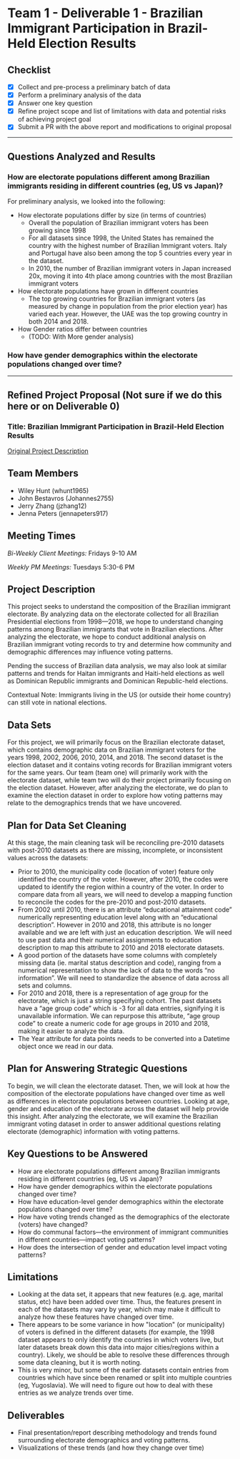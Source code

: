 # Team 1 - Deliverable 1 - Brazilian Immigrant Participation in Brazil-Held Election Results

## Checklist
- [x] Collect and pre-process a preliminary batch of data
- [x] Perform a preliminary analysis of the data
- [x] Answer one key question
- [x] Refine project scope and list of limitations with data and potential risks of achieving project goal
- [x] Submit a PR with the above report and modifications to original proposal

---
## Questions Analyzed and Results

### How are electorate populations different among Brazilian immigrants residing in different countries (eg, US vs Japan)?

For preliminary analysis, we looked into the following:
- How electorate populations differ by size (in terms of countries)
    - Overall the population of Brazilian immigrant voters has been growing since 1998
    - For all datasets since 1998, the United States has remained the country with the highest number of Brazilian Immigrant voters. Italy and Portugal have also been among the top 5 countries every year in the dataset.
    - In 2010, the number of Brazilian immigrant voters in Japan increased 20x, moving it into 4th place among countries with the most Brazilian immigrant voters
- How electorate populations have grown in different countries
    - The top growing countries for Brazilian immigrant voters (as measured by change in population from the prior election year) has varied each year. However, the UAE was the top growing country in both 2014 and 2018. 
- How Gender ratios differ between countries
    - (TODO: With More gender analysis)

### How have gender demographics within the electorate populations changed over time?

---

## Refined Project Proposal (Not sure if we do this here or on Deliverable 0)

### Title: Brazilian Immigrant Participation in Brazil-Held Election Results

[Original Project Description](https://docs.google.com/document/d/10svI0F6vJOUjewvWAV4yx70k0brZGpG6pSurwHtmrUM/edit)

## Team Members
- Wiley Hunt (whunt1965)
- John Bestavros (Johannes2755)
- Jerry Zhang (jzhang12)
- Jenna Peters (jennapeters917)

## Meeting Times
*Bi-Weekly Client Meetings:* Fridays 9-10 AM

*Weekly PM Meetings:* Tuesdays 5:30-6 PM

## Project Description
This project seeks to understand the composition of the Brazilian immigrant electorate. By analyzing data on the electorate collected for all Brazilian Presidential elections from 1998—2018, we hope to understand changing patterns among Brazilian immigrants that vote in Brazilian elections. After analyzing the electorate, we hope to conduct additional analysis on Brazilian immigrant voting records to try and determine how community and demographic differences may influence voting patterns.

Pending the success of Brazilian data analysis, we may also look at similar patterns and trends for Haitan immigrants and Haiti-held elections as well as Dominican Republic immigrants and Dominican Republic-held elections.
 
Contextual Note: Immigrants living in the US (or outside their home country) can still vote in national elections.

## Data Sets
For this project, we will primarily focus on the Brazilian electorate dataset, which contains demographic data on Brazilian immigrant voters for the years 1998, 2002, 2006, 2010, 2014, and 2018. The second dataset is the election dataset and it contains voting records for Brazilian immigrant voters for the same years. Our team (team one) will primarily work with the electorate dataset, while team two will do their project primarily focusing on the election dataset. However, after analyzing the electorate, we do plan to examine the election dataset in order to explore how voting patterns may relate to the demographics trends that we have uncovered. 

## Plan for Data Set Cleaning
At this stage, the main cleaning task will be reconciling pre-2010 datasets with post-2010 datasets as there are missing, incomplete, or inconsistent values across the datasets:

- Prior to 2010, the municipality code (location of voter) feature only identified the country of the voter. However, after 2010, the codes were updated to identify the region within a country of the voter. In order to compare data from all years, we will need to develop a mapping function to reconcile the codes for the pre-2010 and post-2010 datasets. 
- From 2002 until 2010, there is an attribute “educational attainment code” numerically representing education level along with an “educational description”. However in 2010 and 2018, this attribute is no longer available and we are left with just an education description. We will need to use past data and their numerical assignments to education description to map this attribute to 2010 and 2018 electorate datasets.
- A good portion of the datasets have some columns with completely missing data (ie. marital status description and code), ranging from a numerical representation to show the lack of data to the words “no information”. We will need to standardize the absence of data across all sets and columns.
- For 2010 and 2018, there is a representation of age group for the electorate, which is just a string specifying cohort. The past datasets have a “age group code” which is -3 for all data entries, signifying it is unavailable information. We can repurpose this attribute, “age group code” to create a numeric code for age groups in 2010 and 2018, making it easier to analyze the data. 
- The Year attribute for data points needs to be converted into a Datetime object once we read in our data.

## Plan for Answering Strategic Questions
To begin, we will clean the electorate dataset. Then, we will look at how the composition of the electorate populations have changed over time as well as differences in electorate populations between countries. Looking at age, gender and education of the electorate across the dataset will help provide this insight. After analyzing the electorate, we will examine the Brazilian immigrant voting dataset in order to answer additional questions relating electorate (demographic) information with voting patterns.

## Key Questions to be Answered
- How are electorate populations different among Brazilian immigrants residing in different countries (eg, US vs Japan)?
- How have gender demographics within the electorate populations changed over time?
- How have education-level gender demographics within the electorate populations changed over time?
- How have voting trends changed as the demographics of the electorate (voters) have changed?
- How do communal factors—the environment of immigrant communities in different countries—impact voting patterns?
- How does the intersection of gender and education level impact voting patterns?

## Limitations
- Looking at the data set, it appears that new features (e.g. age, marital status, etc) have been added over time. Thus, the features present in each of the datasets may vary by year, which may make it difficult to analyze how these features have changed over time.
- There appears to be some variance in how "location" (or municipality) of voters is defined in the different datasets (for example, the 1998 dataset appears to only identify the countries in which voters live, but later datasets break down this data into major cities/regions within a country). Likely, we should be able to resolve these differences through some data cleaning, but it is worth noting.
- This is very minor, but some of the earlier datasets contain entries from countries which have since been renamed or split into multiple countries (eg, Yugoslavia). We will need to figure out how to deal with these entries as we analyze trends over time.

## Deliverables
- Final presentation/report describing methodology and trends found surrounding electorate demographics and voting patterns. 
- Visualizations of these trends (and how they change over time)


